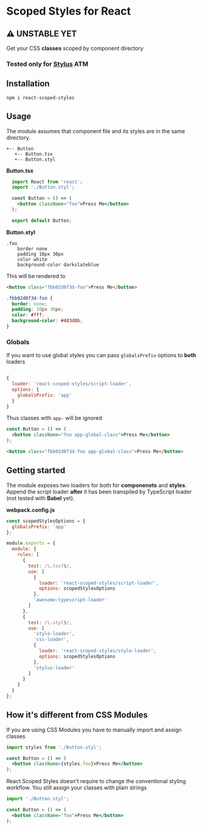 # Scoped Styles for React
## ⚠️ UNSTABLE YET


Get your CSS **classes** scoped by component directory  
### Tested only for [Stylus](http://stylus-lang.com/) ATM

## Installation
```console
npm i react-scoped-styles
```

## Usage

The module assumes that component file and its styles are in the same directory. 
```
+-- Button
   +-- Button.tsx
   +-- Button.styl
```

**Button.tsx**
```jsx
  import React from 'react';
  import './Button.styl';

  const Button = () => (
    <button className="foo">Press Me</button>
  );

  export default Button;
```

**Button.styl**
```stylus
.foo
    border none
    padding 10px 30px
    color white
    background-color darkslateblue
```

This will be rendered to
```html
<button class="fbb02d8f3d-foo">Press Me</button>
```
```css
.fbb02d8f3d-foo {
  border: none;
  padding: 10px 30px;
  color: #fff;
  background-color: #483d8b;
}
```

### Globals
If you want to use global styles you can pass `globalsPrefix` options to **both** loaders
```js

{
  loader: 'react-scoped-styles/script-loader',
  options: {
    globalsPrefix: 'app'
  }
}
```

Thus classes with `app-` will be ignored
```jsx
const Button = () => (
  <button className="foo app-global-class">Press Me</button>
);
```
```html
<button class="fbb02d8f3d-foo app-global-class">Press Me</button>
```


## Getting started

The module exposes two loaders for both for **componenets** and **styles**.  
Append the script loader **after** it has been transpiled by TypeScript loader (not tested with **Babel** yet).

**webpack.config.js**
```js
const scopedStylesOptions = {
  globalsPrefix: 'app'
};

module.exports = {
  module: {
    rules: [
      {
        test: /\.tsx?$/,
        use: [
          {
            loader: 'react-scoped-styles/script-loader',
            options: scopedStylesOptions
          },
          'awesome-typescript-loader'
        ]
      },
      {
        test: /\.styl$/,
        use: [
          'style-loader',
          'css-loader',
          {
            loader: 'react-scoped-styles/style-loader',
            options: scopedStylesOptions
          },
          'stylus-loader'
        ]
      }
    ]
  }
};
```

## How it's different from CSS Modules
If you are using CSS Modules you have to manually import and assign classes  
```jsx
import styles from './Button.styl';

const Button = () => (
  <button className={styles.foo}>Press Me</button>
);
```
React Scoped Styles doesn't require to change the conventional styling workflow. You still assign your classes with plain strings
```jsx
import './Button.styl';

const Button = () => (
  <button className="foo">Press Me</button>
);
```